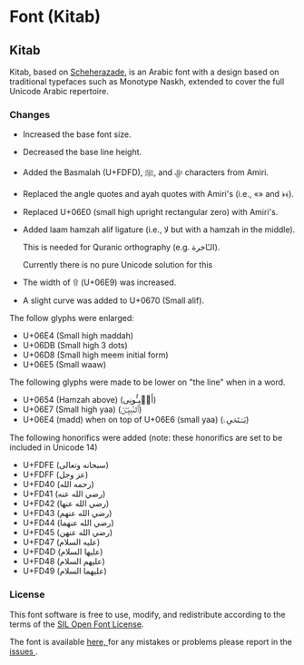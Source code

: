 # Font \(Kitab\)

## Kitab

Kitab, based on [Scheherazade](https://software.sil.org/scheherazade/), is an Arabic font with a design based on traditional typefaces such as Monotype Naskh, extended to cover the full Unicode Arabic repertoire.

### Changes

* Increased the base font size.
* Decreased the base line height.
* Added the Basmalah \(U+FDFD\), ﷺ, and ﷻ characters from Amiri.
* Replaced the angle quotes and ayah quotes with Amiri's \(i.e., «» and ﴿﴾\).
* Replaced U+06E0 \(small high upright rectangular zero\) with Amiri's.
* Added laam hamzah alif ligature \(i.e., لا but with a hamzah in the middle\).

  This is needed for Quranic orthography \(e.g. الـٔاخرة\).

  Currently there is no pure Unicode solution for this

* The width of ۩ \(U+06E9\) was increased.
* A slight curve was added to U+0670 \(Small alif\).

The follow glyphs were enlarged:

* U+06E4 \(Small high maddah\)
* U+06DB \(Small high 3 dots\)
* U+06D8 \(Small high meem initial form\)
* U+06E5 \(Small waaw\)

The following glyphs were made to be lower on "the line" when in a word.

* U+0654 \(Hamzah above\) \(أَنۢبِـُٔونِی\)
* U+06E7 \(Small high yaa\) \(ٱلنَّبِیِّـۧنَ\)
* U+06E4 \(madd\) when on top of U+06E6 \(small yaa\) \(یَسۡتَحۡیِۦۤ\)

The following honorifics were added \(note: these honorifics are set to be included in Unicode 14\)

* U+FDFE \(سبحانه وتعالى\)
* U+FDFF \(عز وجل\)
* U+FD40 \(رحمه الله\)
* U+FD41 \(رضي الله عنه\)
* U+FD42 \(رضي الله عنها\)
* U+FD43 \(رضي الله عنهم\)
* U+FD44 \(رضي الله عنهما\)
* U+FD45 \(رضي الله عنهن\)
* U+FD47 \(عليه السلام\)
* U+FD4D \(عليها السلام\)
* U+FD48 \(عليهم السلام\)
* U+FD49 \(عليهما السلام\)

### License

This font software is free to use, modify, and redistribute according to the terms of the [SIL Open Font License](http://scripts.sil.org/ofl).

The font is available [here, ](https://github.com/quranacademy/kitab-font)for any mistakes or problems please report in the [issues ](https://github.com/quranacademy/digital-quran-docs/issues).

